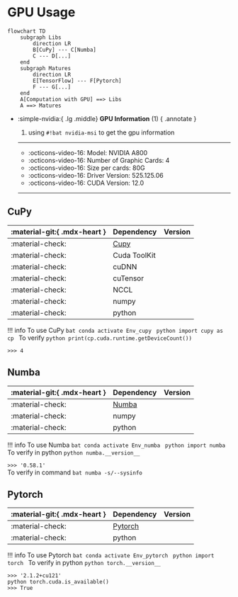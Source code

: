 # GPU Usage

``` mermaid
flowchart TD
    subgraph Libs
        direction LR
        B[CuPy] --- C[Numba]
        C --- D[...]
    end
    subgraph Matures
        direction LR
        E[TensorFlow] --- F[Pytorch]
        F --- G[...]
    end
    A[Computation with GPU] ==> Libs
    A ==> Matures
```

<div class="grid cards" markdown>

-   :simple-nvidia:{ .lg .middle} __GPU Information__ (1)
    { .annotate }

    1. using `#!bat nvidia-msi` to get the gpu information

    ---

    - :octicons-video-16: Model: NVIDIA A800
    - :octicons-video-16: Number of Graphic Cards: 4
    - :octicons-video-16: Size per cards: 80G
    - :octicons-video-16: Driver Version: 525.125.06
    - :octicons-video-16: CUDA Version: 12.0

    ---
</div>


## CuPy 
| :material-git:{ .mdx-heart } | Dependency | Version |
| - | ------------- | ------ |
| :material-check: | [Cupy](https://docs.cupy.dev/en/stable/index.html) | <!-- md:version 13.0.0 --> |
| :material-check: | Cuda ToolKit | <!-- md:version 12.0.76 --> |
| :material-check: | cuDNN | <!-- md:version 8.8.0.121 --> |
| :material-check: | cuTensor | <!-- md:version 2.0.0.7 --> |
| :material-check: | NCCL | <!-- md:version 2.19.4.1 --> |
| :material-check: | numpy | <!-- md:version 1.26.3 --> |
| :material-check: | python | <!-- md:version 1.26.3 --> |

!!! info
    To use CuPy
    ```bat
    conda activate Env_cupy
    ```
    ```python
    import cupy as cp
    ```
    To verify
    ```python
    print(cp.cuda.runtime.getDeviceCount())
    ```
    <div class="result" markdown>
    ```>>> 4```
    </div>


## Numba
| :material-git:{ .mdx-heart } | Dependency | Version |
| - | ------------- | ------ |
| :material-check: | [Numba](https://numba.pydata.org/numba-doc/latest/user/index.html) | <!-- md:version 0.58.1 --> |
| :material-check: | numpy | <!-- md:version 1.26.3 --> |
| :material-check: | python | <!-- md:version 3.11.7 --> |

!!! info
    To use Numba
    ```bat
    conda activate Env_numba
    ```
    ```python
    import numba
    ```
    To verify in python 
    ```python
    numba.__version__
    ```
    <div class="result" markdown>
    ```>>> '0.58.1'```
    </div>
    To verify in command
    ```bat
    numba -s/--sysinfo
    ```

## Pytorch
| :material-git:{ .mdx-heart } | Dependency | Version |
| - | ------------- | ------ |
| :material-check: | [Pytorch](https://pytorch.org) | <!-- md:version 2.1.2+cu121--> |
| :material-check: | python | <!-- md:version 3.11.7 --> |

!!! info
    To use Pytorch
    ```bat
    conda activate Env_pytorch
    ```
    ```python
    import torch
    ```
    To verify in python 
    ```python
    torch.__version__
    ```
    <div class="result" markdown>
    ```>>> '2.1.2+cu121'```
    </div>
    ```python
    torch.cuda.is_available()
    ```
    <div class="result" markdown>
    ```>>> True```
    </div>

